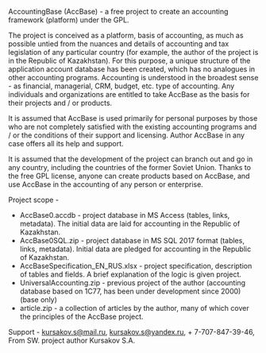 AccountingBase (AccBase) - a free project to create an accounting framework (platform) under the GPL.

The project is conceived as a platform, basis of accounting, as much as possible untied from the nuances and details of accounting and tax legislation of any particular country (for example, the author of the project is in the Republic of Kazakhstan). For this purpose, a unique structure of the application account database has been created, which has no analogues in other accounting programs. Accounting is understood in the broadest sense - as financial, managerial, CRM, budget, etc. type of accounting. Any individuals and organizations are entitled to take AccBase as the basis for their projects and / or products.

It is assumed that AccBase is used primarily for personal purposes by those who are not completely satisfied with the existing accounting programs and / or the conditions of their support and licensing. Author AccBase in any case offers all its help and support.

It is assumed that the development of the project can branch out and go in any country, including the countries of the former Soviet Union. Thanks to the free GPL license, anyone can create products based on AccBase, and use AccBase in the accounting of any person or enterprise.

Project scope -
- AccBase0.accdb - project database in MS Access (tables, links, metadata). The initial data are laid for accounting in the Republic of Kazakhstan.
- AccBase0SQL.zip - project database in MS SQL 2017 format (tables, links, metadata). Initial data are pledged for accounting in the Republic of Kazakhstan.
- AccBaseSpecification_EN_RUS.xlsx - project specification, description of tables and fields. A brief explanation of the logic is given project.
- UniversalAccounting.zip - previous project of the author (accounting database based on 1C77, has been under development since 2000) (base only)
- article.zip - a collection of articles by the author, many of which cover the principles of the AccBase project.

Support - kursakov.s@mail.ru, kursakov.s@yandex.ru, + 7-707-847-39-46,
From SW. project author Kursakov S.A.
